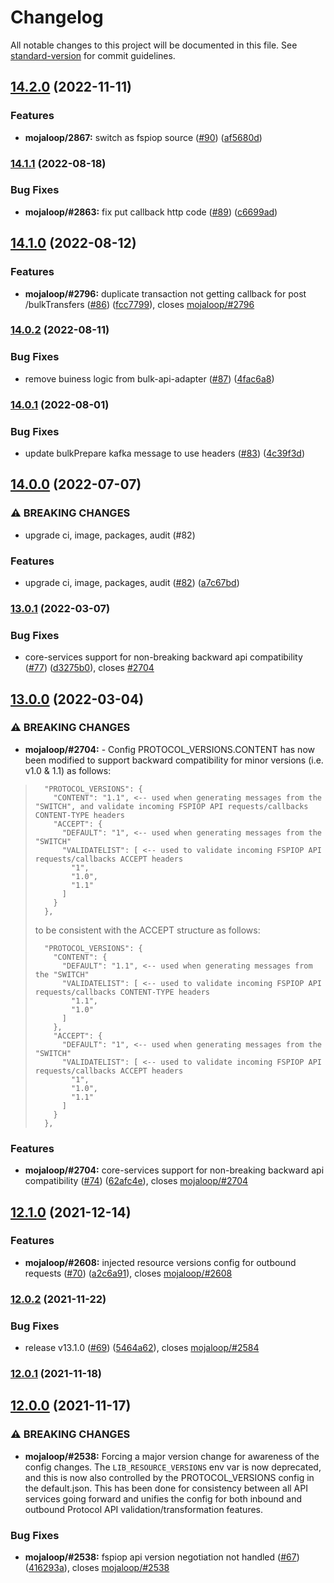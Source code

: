 # Changelog

All notable changes to this project will be documented in this file. See [standard-version](https://github.com/conventional-changelog/standard-version) for commit guidelines.

## [14.2.0](https://github.com/mojaloop/bulk-api-adapter/compare/v14.1.1...v14.2.0) (2022-11-11)


### Features

* **mojaloop/2867:** switch as fspiop source ([#90](https://github.com/mojaloop/bulk-api-adapter/issues/90)) ([af5680d](https://github.com/mojaloop/bulk-api-adapter/commit/af5680d9db79ffebc43842f100d1dc261501a9c8))

### [14.1.1](https://github.com/mojaloop/bulk-api-adapter/compare/v14.1.0...v14.1.1) (2022-08-18)


### Bug Fixes

* **mojaloop/#2863:** fix put callback http code ([#89](https://github.com/mojaloop/bulk-api-adapter/issues/89)) ([c6699ad](https://github.com/mojaloop/bulk-api-adapter/commit/c6699ad695e0a4627fd76d4288b9ef6e64cd2130))

## [14.1.0](https://github.com/mojaloop/bulk-api-adapter/compare/v14.0.2...v14.1.0) (2022-08-12)


### Features

* **mojaloop/#2796:** duplicate transaction not getting callback for post /bulkTransfers ([#86](https://github.com/mojaloop/bulk-api-adapter/issues/86)) ([fcc7799](https://github.com/mojaloop/bulk-api-adapter/commit/fcc7799368c54adf54c729627ce1e424cbd2df16)), closes [mojaloop/#2796](https://github.com/mojaloop/project/issues/2796)

### [14.0.2](https://github.com/mojaloop/bulk-api-adapter/compare/v14.0.1...v14.0.2) (2022-08-11)


### Bug Fixes

* remove buiness logic from bulk-api-adapter ([#87](https://github.com/mojaloop/bulk-api-adapter/issues/87)) ([4fac6a8](https://github.com/mojaloop/bulk-api-adapter/commit/4fac6a8662336d1fc911156dff8e5aeadea76d6d))

### [14.0.1](https://github.com/mojaloop/bulk-api-adapter/compare/v14.0.0...v14.0.1) (2022-08-01)


### Bug Fixes

* update bulkPrepare kafka message to use headers ([#83](https://github.com/mojaloop/bulk-api-adapter/issues/83)) ([4c39f3d](https://github.com/mojaloop/bulk-api-adapter/commit/4c39f3dfe9b84d6802e024eca77d35f0f1f2280d))

## [14.0.0](https://github.com/mojaloop/bulk-api-adapter/compare/v13.0.1...v14.0.0) (2022-07-07)


### ⚠ BREAKING CHANGES

* upgrade ci, image, packages, audit (#82)

### Features

* upgrade ci, image, packages, audit ([#82](https://github.com/mojaloop/bulk-api-adapter/issues/82)) ([a7c67bd](https://github.com/mojaloop/bulk-api-adapter/commit/a7c67bdae473f85ff4523a4a450b1634fc3fb784))

### [13.0.1](https://github.com/mojaloop/bulk-api-adapter/compare/v13.0.0...v13.0.1) (2022-03-07)


### Bug Fixes

* core-services support for non-breaking backward api compatibility ([#77](https://github.com/mojaloop/bulk-api-adapter/issues/77)) ([d3275b0](https://github.com/mojaloop/bulk-api-adapter/commit/d3275b0c82b18fb48de3e32e8d2e2c0a2a551aa1)), closes [#2704](https://github.com/mojaloop/bulk-api-adapter/issues/2704)

## [13.0.0](https://github.com/mojaloop/bulk-api-adapter/compare/v12.1.0...v13.0.0) (2022-03-04)


### ⚠ BREAKING CHANGES

* **mojaloop/#2704:** - Config PROTOCOL_VERSIONS.CONTENT has now been modified to support backward compatibility for minor versions (i.e. v1.0 & 1.1) as follows:

> ```
>   "PROTOCOL_VERSIONS": {
>     "CONTENT": "1.1", <-- used when generating messages from the "SWITCH", and validate incoming FSPIOP API requests/callbacks CONTENT-TYPE headers
>     "ACCEPT": {
>       "DEFAULT": "1", <-- used when generating messages from the "SWITCH"
>       "VALIDATELIST": [ <-- used to validate incoming FSPIOP API requests/callbacks ACCEPT headers
>         "1",
>         "1.0",
>         "1.1"
>       ]
>     }
>   },
> ```
> 
> to be consistent with the ACCEPT structure as follows:
> 
> ```
>   "PROTOCOL_VERSIONS": {
>     "CONTENT": {
>       "DEFAULT": "1.1", <-- used when generating messages from the "SWITCH"
>       "VALIDATELIST": [ <-- used to validate incoming FSPIOP API requests/callbacks CONTENT-TYPE headers
>         "1.1",
>         "1.0"
>       ]
>     },
>     "ACCEPT": {
>       "DEFAULT": "1", <-- used when generating messages from the "SWITCH"
>       "VALIDATELIST": [ <-- used to validate incoming FSPIOP API requests/callbacks ACCEPT headers
>         "1",
>         "1.0",
>         "1.1"
>       ]
>     }
>   },
> ```

### Features

* **mojaloop/#2704:** core-services support for non-breaking backward api compatibility ([#74](https://github.com/mojaloop/bulk-api-adapter/issues/74)) ([62afc4e](https://github.com/mojaloop/bulk-api-adapter/commit/62afc4e9637599474f8761617b084a3da9ca4398)), closes [mojaloop/#2704](https://github.com/mojaloop/project/issues/2704)

## [12.1.0](https://github.com/mojaloop/bulk-api-adapter/compare/v12.0.2...v12.1.0) (2021-12-14)


### Features

* **mojaloop/#2608:** injected resource versions config for outbound requests ([#70](https://github.com/mojaloop/bulk-api-adapter/issues/70)) ([a2c6a91](https://github.com/mojaloop/bulk-api-adapter/commit/a2c6a918799bb833ede26924b3598ffa954023ff)), closes [mojaloop/#2608](https://github.com/mojaloop/project/issues/2608)

### [12.0.2](https://github.com/mojaloop/bulk-api-adapter/compare/v12.0.1...v12.0.2) (2021-11-22)


### Bug Fixes

* release v13.1.0 ([#69](https://github.com/mojaloop/bulk-api-adapter/issues/69)) ([5464a62](https://github.com/mojaloop/bulk-api-adapter/commit/5464a62348782ae3b75997b1fa8dfd4bcdb10cef)), closes [mojaloop/#2584](https://github.com/mojaloop/project/issues/2584)

### [12.0.1](https://github.com/mojaloop/bulk-api-adapter/compare/v12.0.0...v12.0.1) (2021-11-18)

## [12.0.0](https://github.com/mojaloop/bulk-api-adapter/compare/v11.1.4...v12.0.0) (2021-11-17)


### ⚠ BREAKING CHANGES

* **mojaloop/#2538:** Forcing a major version change for awareness of the config changes. The `LIB_RESOURCE_VERSIONS` env var is now deprecated, and this is now also controlled by the PROTOCOL_VERSIONS config in the default.json. This has been done for consistency between all API services going forward and unifies the config for both inbound and outbound Protocol API validation/transformation features.

### Bug Fixes

* **mojaloop/#2538:** fspiop api version negotiation not handled ([#67](https://github.com/mojaloop/bulk-api-adapter/issues/67)) ([416293a](https://github.com/mojaloop/bulk-api-adapter/commit/416293af3bded50986437a5a91797c65ce2b9c38)), closes [mojaloop/#2538](https://github.com/mojaloop/project/issues/2538)
